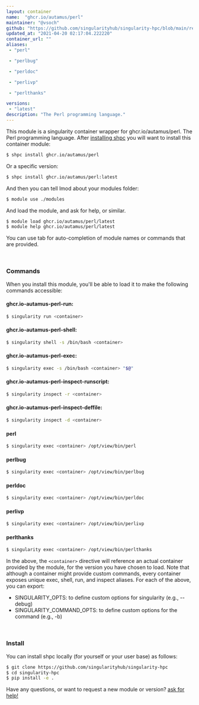 ```yaml
---
layout: container
name:  "ghcr.io/autamus/perl"
maintainer: "@vsoch"
github: "https://github.com/singularityhub/singularity-hpc/blob/main/registry/ghcr.io/autamus/perl/container.yaml"
updated_at: "2021-04-20 02:17:04.222220"
container_url: ""
aliases:
 - "perl"

 - "perlbug"

 - "perldoc"

 - "perlivp"

 - "perlthanks"

versions:
 - "latest"
description: "The Perl programming language."
---
```


This module is a singularity container wrapper for ghcr.io/autamus/perl.
The Perl programming language.
After [installing shpc](#install) you will want to install this container module:

```bash
$ shpc install ghcr.io/autamus/perl
```

Or a specific version:

```bash
$ shpc install ghcr.io/autamus/perl:latest
```

And then you can tell lmod about your modules folder:

```bash
$ module use ./modules
```

And load the module, and ask for help, or similar.

```bash
$ module load ghcr.io/autamus/perl/latest
$ module help ghcr.io/autamus/perl/latest
```

You can use tab for auto-completion of module names or commands that are provided.

<br>

### Commands

When you install this module, you'll be able to load it to make the following commands accessible:

#### ghcr.io-autamus-perl-run:

```bash
$ singularity run <container>
```

#### ghcr.io-autamus-perl-shell:

```bash
$ singularity shell -s /bin/bash <container>
```

#### ghcr.io-autamus-perl-exec:

```bash
$ singularity exec -s /bin/bash <container> "$@"
```

#### ghcr.io-autamus-perl-inspect-runscript:

```bash
$ singularity inspect -r <container>
```

#### ghcr.io-autamus-perl-inspect-deffile:

```bash
$ singularity inspect -d <container>
```


#### perl
       
```bash
$ singularity exec <container> /opt/view/bin/perl
```


#### perlbug
       
```bash
$ singularity exec <container> /opt/view/bin/perlbug
```


#### perldoc
       
```bash
$ singularity exec <container> /opt/view/bin/perldoc
```


#### perlivp
       
```bash
$ singularity exec <container> /opt/view/bin/perlivp
```


#### perlthanks
       
```bash
$ singularity exec <container> /opt/view/bin/perlthanks
```



In the above, the `<container>` directive will reference an actual container provided
by the module, for the version you have chosen to load. Note that although a container
might provide custom commands, every container exposes unique exec, shell, run, and
inspect aliases. For each of the above, you can export:

 - SINGULARITY_OPTS: to define custom options for singularity (e.g., --debug)
 - SINGULARITY_COMMAND_OPTS: to define custom options for the command (e.g., -b)

<br>
  
### Install

You can install shpc locally (for yourself or your user base) as follows:

```bash
$ git clone https://github.com/singularityhub/singularity-hpc
$ cd singularity-hpc
$ pip install -e .
```

Have any questions, or want to request a new module or version? [ask for help!](https://github.com/singularityhub/singularity-hpc/issues)